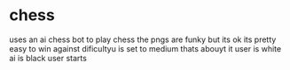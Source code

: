 # chess
uses an ai chess bot to play chess 
the pngs are funky but its ok
its pretty easy to win against dificultyu is set to medium 
thats abouyt it 
user is white ai is black user starts
